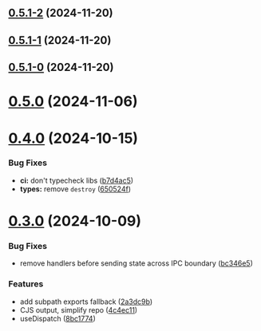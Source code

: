 ## [0.5.1-2](https://github.com/goosewobbler/zutron/compare/v0.5.1-1...v0.5.1-2) (2024-11-20)



## [0.5.1-1](https://github.com/goosewobbler/zutron/compare/v0.5.1-0...v0.5.1-1) (2024-11-20)



## [0.5.1-0](https://github.com/goosewobbler/zutron/compare/v0.5.0...v0.5.1-0) (2024-11-20)



# [0.5.0](https://github.com/goosewobbler/zutron/compare/v0.4.0...v0.5.0) (2024-11-06)



# [0.4.0](https://github.com/goosewobbler/zutron/compare/v0.3.0...v0.4.0) (2024-10-15)


### Bug Fixes

* **ci:** don't typecheck libs ([b7d4ac5](https://github.com/goosewobbler/zutron/commit/b7d4ac5ec7f61bee0e158f07a122c8c04da2b148))
* **types:** remove `destroy` ([650524f](https://github.com/goosewobbler/zutron/commit/650524f34d38d3207f8c9741c1d692774bbdc1cd))



# [0.3.0](https://github.com/goosewobbler/zutron/compare/4c4ec1133ccd265b7c0feeb3872f5a031cc857f7...v0.3.0) (2024-10-09)


### Bug Fixes

* remove handlers before sending state across IPC boundary ([bc346e5](https://github.com/goosewobbler/zutron/commit/bc346e58f6238833e25e6c0df3b08f04bf1f961f))


### Features

* add subpath exports fallback ([2a3dc9b](https://github.com/goosewobbler/zutron/commit/2a3dc9be72e4fb3adb5a6a178c01f53c49bc0cd9))
* CJS output, simplify repo ([4c4ec11](https://github.com/goosewobbler/zutron/commit/4c4ec1133ccd265b7c0feeb3872f5a031cc857f7))
* useDispatch ([8bc1774](https://github.com/goosewobbler/zutron/commit/8bc17741e931f9d0bc4f3f11bd0b95267a097cf9))



